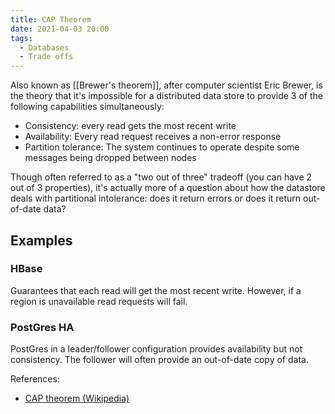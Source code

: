 ```yaml
---
title: CAP Theorem
date: 2021-04-03 20:00
tags: 
  - Databases
  - Trade offs
---
```


Also known as [[Brewer's theorem]], after computer scientist Eric Brewer, is the theory that it's impossible for a distributed data store to provide 3 of the following capabilities simultaneously:

* Consistency: every read gets the most recent write
* Availability: Every read request receives a non-error response
* Partition tolerance: The system continues to operate despite some messages being dropped between nodes

Though often referred to as a "two out of three" tradeoff (you can have 2 out of 3 properties), it's actually more of a question about how the datastore deals with partitional intolerance: does it return errors or does it return out-of-date data?

## Examples

### HBase

Guarantees that each read will get the most recent write. However, if a region is unavailable read requests will fail.

### PostGres HA

PostGres in a leader/follower configuration provides availability but not consistency. The follower will often provide an out-of-date copy of data.

References:

* [CAP theorem (Wikipedia)](https://en.wikipedia.org/wiki/CAP_theorem)

